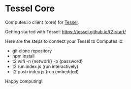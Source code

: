 # Tessel Core

Computes.io client (core) for [Tessel](http://tessel.io).

Getting started with Tessel: https://tessel.github.io/t2-start/

Here are the steps to connect your Tessel to Computes.io:

- git clone repository
- npm install
- t2 wifi -n {network} -p {password}
- t2 run index.js (run interactively)
- t2 push index.js (run embedded)

Happy computing!
